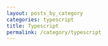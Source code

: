 ```yaml
---
layout: posts_by_category
categories: typescript
title: Typescript
permalink: /category/typescript
---
```

